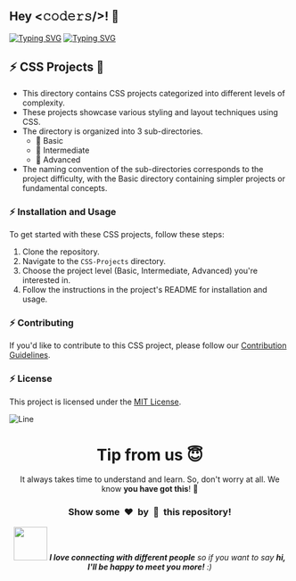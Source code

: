 <h2>Hey <𝚌𝚘𝚍𝚎𝚛𝚜/>! 👋</h2>

[![Typing SVG](https://readme-typing-svg.herokuapp.com?font=Fira+Code&size=60&pause=1000&center=true&vCenter=true&multiline=true&width=1000&height=100&lines=CSS+PROJECTS)](https://git.io/typing-svg)
[![Typing SVG](https://readme-typing-svg.demolab.com?font=Comfortaa&size=65&pause=400&color=18b8d0&center=true&vCenter=true&width=2000&height=200&lines=BASIC+LEVEL+PROJECTS;INTERMEDIATE+LEVEL+PROJECTS;ADVANCED+LEVEL+PROJECTS)](https://git.io/typing-svg)

## :zap: CSS Projects 🎨

- This directory contains CSS projects categorized into different levels of complexity.
- These projects showcase various styling and layout techniques using CSS.
- The directory is organized into 3 sub-directories.
    - 🌱 Basic
    - 🚀 Intermediate
    - 🌟 Advanced
- The naming convention of the sub-directories corresponds to the project difficulty, with the Basic directory containing simpler projects or fundamental concepts.

### :zap: Installation and Usage

To get started with these CSS projects, follow these steps:

1. Clone the repository.
2. Navigate to the `CSS-Projects` directory.
3. Choose the project level (Basic, Intermediate, Advanced) you're interested in.
4. Follow the instructions in the project's README for installation and usage.

### :zap: Contributing

If you'd like to contribute to this CSS project, please follow our [Contribution Guidelines](https://github.com/Avdhesh-Varshney/WebMasterLog/blob/main/CONTRIBUTING.md).

### :zap: License

This project is licensed under the [MIT License](https://github.com/Avdhesh-Varshney/WebMasterLog/blob/main/LICENSE).

![Line](https://github.com/Avdhesh-Varshney/WebMasterLog/assets/114330097/4b78510f-a941-45f8-a9d5-80ed0705e847)

<div align="center">
    <h1>Tip from us 😇</h1>
    <p>It always takes time to understand and learn. So, don't worry at all. We know <b>you have got this</b>! 💪</p>
    <h3>Show some &nbsp;❤️&nbsp; by &nbsp;🌟&nbsp; this repository!</h3>
    <img src="https://media.giphy.com/media/LnQjpWaON8nhr21vNW/giphy.gif" width="60"> <em><b>I love connecting with different people</b> so if you want to say <b>hi, I'll be happy to meet you more!</b> :)</em>
</div>
